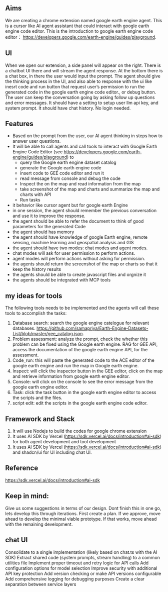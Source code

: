 
## Aims

We are creating a chrome extension named google earth engine agent. This is a cursor like AI agent assistant that could interact with google earth engine code editor. This is the introduction to google earth engine code editor： https://developers.google.com/earth-engine/guides/playground.

## UI

When we open our extension, a side panel will appear on the right. There is a chatbot UI there and will stream the agent response. At the bottom there is a chat box, in there the user would input the prompt. The agent should give the thinking process in the UI, and also able to response with the ui like inesrt code and run button that request user’s permission to run the generated code in the google earth engine code editor., or debug button. The user can keep the conversation going by asking follow up questions and error messages. It should have a setting to setup user llm api key, and system prompt. It should have chat history. No login needed.


## Features

- Based on the prompt from the user, our AI agent thinking in steps how to answer user questions.
- It will be able to call agents and call tools to interact with Google Earth Engine Code Editor (see https://developers.google.com/earth-engine/guides/playground) to
  - query the Google earth engine dataset catalog
  - generate the Google earth engine code
  - insert code to GEE code editor and run it
  - read message from console and debug the code
  - Inspect the on the map and read information from the map
  - take screenshot of the map and charts and summarize the map and charts with API
  - Run tasks
- it behavior like cursor agent but for google earth Engine
- in one session, the agent should remember the previous conversation and use it to improve the response.
- the agent should be able to refer the document to think of good parameters for the generated Code
- the agent should has memory
- the agent should have knowledge of google Earth engine, remote sensing,  machine learning and geospatial analysis and GIS
- the agent should have two modes: chat modes and agent modes.
- chat modes will ask for user permission to perform actions.
- agent modes will perform actions without asking for permission.
- the agents should return the screenshot of the map or charts so that it keep the history results
- the agents should be able to create javascript files and orgnize it
- the agents should be integrated with MCP tools


## my ideas for tools

The following tools needs to be implemented and the agents will call these tools to accomplish the tasks:
1. Database search: search the google engine catelogue for relevant databases. https://github.com/samapriya/Earth-Engine-Datasets-List/blob/master/gee_catalog.json.
2. Problem assessment: analyze the prompt, check the whether this problem can be fixed using the Google earth engine. RAG for GEE API, access the documentation of the google earth engine API, for the assessment.
3. Code_run: this will paste the generated code to the ACE editor of the google earth engine and run the map in Google earth engine.
4. Inspect: will click the inspector button in the GEE editor, click on the map and retrieve information from google earth engine editor.
5. Console: will click on the console to see the error message from the google earth engine editor.
6. Task: click the task button in the google earth engine editor to access the scripts and the files.
7. script edit: edit the scripts in the google earth engine code editor.


## Framework and Stack

1. It will use Nodejs to build the codes for google chrome extension
2. It uses AI SDK by Vercel (https://sdk.vercel.ai/docs/introduction#ai-sdk) for both agent development and tool development
3. It uses AI SDK by Vercel (https://sdk.vercel.ai/docs/introduction#ai-sdk) and shadcn/ui for UI including chat UI.

## Reference


https://sdk.vercel.ai/docs/introduction#ai-sdk

## Keep in mind:


Give us some suggestions in terms of our design. Dont finish this in one go, lets develop this through iterations. First create a plan. If we approve, move ahead to develop the minimal viable prototype. If that works, move ahead with the remaining development.


## chat UI

Consolidate to a single implementation (likely based on chat.ts with the AI SDK)
Extract shared code (system prompts, stream handling) to a common utilities file
Implement proper timeout and retry logic for API calls
Add configuration options for model selection
Improve security with additional API key protection
Add version checking or make API versions configurable
Add comprehensive logging for debugging purposes
Create a clear separation between service layers